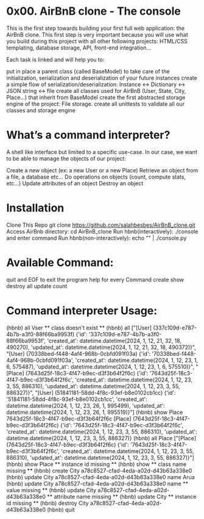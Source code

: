 0x00. AirBnB clone - The console
===========================================================================

This is the first step towards building your first full web application: the AirBnB clone. This first step is very important because you will use what you build during this project with all other following projects: HTML/CSS templating, database storage, API, front-end integration…

Each task is linked and will help you to:

put in place a parent class (called BaseModel) to take care of the initialization, serialization and deserialization of your future instances
create a simple flow of serialization/deserialization: Instance <-> Dictionary <-> JSON string <-> file
create all classes used for AirBnB (User, State, City, Place…) that inherit from BaseModel
create the first abstracted storage engine of the project: File storage.
create all unittests to validate all our classes and storage engine

What’s a command interpreter?
===============================================================================

A shell like interface but limited to a specific use-case. In our case, we want to be able to manage the objects of our project:

Create a new object (ex: a new User or a new Place)
Retrieve an object from a file, a database etc…
Do operations on objects (count, compute stats, etc…)
Update attributes of an object
Destroy an object

Installation
===============================================================================

Clone This Repo git clone https://github.com/salahbesbes/AirBnB_clone.git
Access AirBnb directory: cd AirBnB_clone
Run hbnb(interactively): ./console and enter command
Run hbnb(non-interactively): echo "<command>" | ./console.py

Available Command:
=================================================================================

quit and EOF to exit the program
help for every Command
create
show
destroy
all
update
count

Command interpreter Usage:
===============================================================================

(hbnb) all Vser
** class doesn't exist **
(hbnb) all
["[User] (337c109d-e787-4b7b-a3f0-88f66ba9953f) {'id': '337c109d-e787-4b7b-a3f0-88f66ba9953f', 'created_at': datetime.datetime(2024, 1, 12, 21, 32, 18, 490270), 'updated_at': datetime.datetime(2024, 1, 12, 21, 32, 18, 490372)}", "[User] (70338bed-f448-4af4-968b-0cbfd091f03a) {'id': '70338bed-f448-4af4-968b-0cbfd091f03a', 'created_at': datetime.datetime(2024, 1, 12, 23, 1, 6, 575487), 'updated_at': datetime.datetime(2024, 1, 12, 23, 1, 6, 575510)}", "[Place] (7643d25f-18c3-4f47-b9ec-d3f3b64f2f6c) {'id': '7643d25f-18c3-4f47-b9ec-d3f3b64f2f6c', 'created_at': datetime.datetime(2024, 1, 12, 23, 3, 55, 886310), 'updated_at': datetime.datetime(2024, 1, 12, 23, 3, 55, 886327)}", "[User] (51841181-58dd-4f8c-93ef-b8e0102cb1cc) {'id': '51841181-58dd-4f8c-93ef-b8e0102cb1cc', 'created_at': datetime.datetime(2024, 1, 12, 23, 26, 1, 995499), 'updated_at': datetime.datetime(2024, 1, 12, 23, 26, 1, 995519)}"]
(hbnb) show Place 7643d25f-18c3-4f47-b9ec-d3f3b64f2f6c
[Place] (7643d25f-18c3-4f47-b9ec-d3f3b64f2f6c) {'id': '7643d25f-18c3-4f47-b9ec-d3f3b64f2f6c', 'created_at': datetime.datetime(2024, 1, 12, 23, 3, 55, 886310), 'updated_at': datetime.datetime(2024, 1, 12, 23, 3, 55, 886327)}
(hbnb) all Place
["[Place] (7643d25f-18c3-4f47-b9ec-d3f3b64f2f6c) {'id': '7643d25f-18c3-4f47-b9ec-d3f3b64f2f6c', 'created_at': datetime.datetime(2024, 1, 12, 23, 3, 55, 886310), 'updated_at': datetime.datetime(2024, 1, 12, 23, 3, 55, 886327)}"]
(hbnb) show Place
** instance id missing **
(hbnb) show
** class name missing **
(hbnb) create City
a78c8527-cfad-4eda-a02d-d43b63a338e0
(hbnb) update City a78c8527-cfad-4eda-a02d-d43b63a338e0 name Arua
(hbnb) update City a78c8527-cfad-4eda-a02d-d43b63a338e0 name
** value missing **
(hbnb) update City a78c8527-cfad-4eda-a02d-d43b63a338e0
** attribute name missing **
(hbnb) update City
** instance id missing **
(hbnb) destroy City a78c8527-cfad-4eda-a02d-d43b63a338e0
(hbnb) quit
